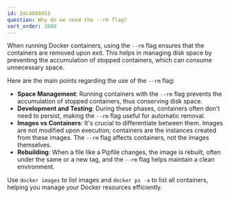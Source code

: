 ```yaml
---
id: 2dc4089953
question: Why do we need the --rm flag?
sort_order: 1880
---
```


When running Docker containers, using the `--rm` flag ensures that the containers are removed upon exit. This helps in managing disk space by preventing the accumulation of stopped containers, which can consume unnecessary space.

Here are the main points regarding the use of the `--rm` flag:

- **Space Management**: Running containers with the `--rm` flag prevents the accumulation of stopped containers, thus conserving disk space.
- **Development and Testing**: During these phases, containers often don't need to persist, making the `--rm` flag useful for automatic removal.
- **Images vs Containers**: It's crucial to differentiate between them. Images are not modified upon execution; containers are the instances created from these images. The `--rm` flag affects containers, not the images themselves.
- **Rebuilding**: When a file like a Pipfile changes, the image is rebuilt, often under the same or a new tag, and the `--rm` flag helps maintain a clean environment.

Use `docker images` to list images and `docker ps -a` to list all containers, helping you manage your Docker resources efficiently.